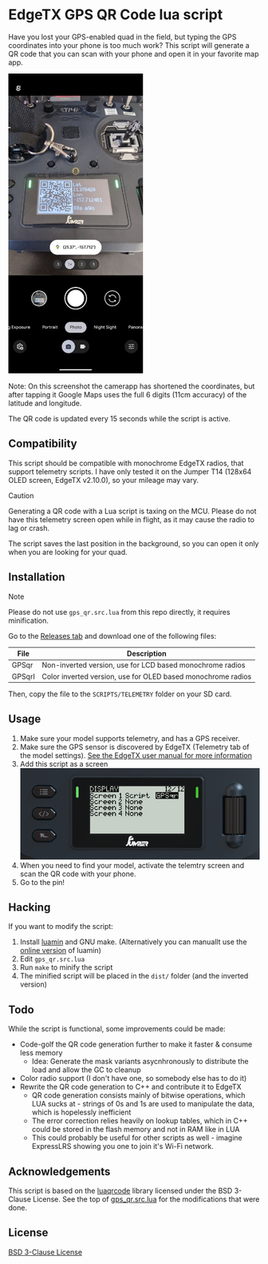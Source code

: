 # EdgeTX GPS QR Code lua script

Have you lost your GPS-enabled quad in the field, but typing the GPS coordinates into your phone is too much work? This script will generate a QR code that you can scan with your phone and open it in your favorite map app.


<img src="docs/camera-screenshot.jpg" height="600" alt="Screenshot of the camera app scanning the QR code by this script">

Note: On this screenshot the camerapp has shortened the coordinates, but after tapping it Google Maps uses the full 6 digits (11cm accuracy) of the latitude and longitude.

The QR code is updated every 15 seconds while the script is active.

## Compatibility

This script should be compatible with monochrome EdgeTX radios, that support telemetry scripts. I have only tested it on the Jumper T14 (128x64 OLED screen, EdgeTX v2.10.0), so your mileage may vary.

> [!CAUTION]
> Generating a QR code with a Lua script is taxing on the MCU. Please do not have this telemetry screen open while in flight, as it may cause the radio to lag or crash.
>
> The script saves the last position in the background, so you can open it only when you are looking for your quad.

## Installation

> [!NOTE]
> Please do not use `gps_qr.src.lua` from this repo directly, it requires minification. 

Go to the [Releases tab](https://github.com/alufers/edgetx-gps-qrcode/releases) and download one of the following files:

| File  | Description |
| ----  | ----------- |
| GPSqr | Non-inverted version, use for LCD based monochrome radios |
| GPSqrI | Color inverted version, use for OLED based monochrome radios |

Then, copy the file to the `SCRIPTS/TELEMETRY` folder on your SD card.

## Usage

1. Make sure your model supports telemetry, and has a GPS receiver.
2. Make sure the GPS sensor is discovered by EdgeTX (Telemetry tab of the model settings). [See the EdgeTX user manual for more information](https://manual.edgetx.org/bw-radios/model-select/telemetry)
3. Add this script as a screen ![Screenshot of the screens settings](docs/screens-setup.png)
4. When you need to find your model, activate the telemtry screen and scan the QR code with your phone.
6. Go to the pin!

## Hacking

If you want to modify the script:

1. Install [luamin](https://github.com/mathiasbynens/luamin) and GNU make. (Alternatively you can manuallt use the [online version](https://mothereff.in/lua-minifier) of luamin)
2. Edit `gps_qr.src.lua`
3. Run `make` to minify the script
4. The minified script will be placed in the `dist/` folder (and the inverted version)

## Todo

While the script is functional, some improvements could be made:

- Code-golf the QR code generation further to make it faster & consume less memory
    - Idea: Generate the mask variants asycnhronously to distribute the load and allow the GC to cleanup
- Color radio support (I don't have one, so somebody else has to do it)
- Rewrite the QR code generation to C++ and contribute it to EdgeTX
    - QR code generation consists mainly of bitwise operations, which LUA sucks at - strings of 0s and 1s are used to manipulate the data, which is hopelessly inefficient
    - The error correction relies heavily on lookup tables, which in C++ could be stored in the flash memory and not in RAM like in LUA
    - This could probably be useful for other scripts as well - imagine ExpressLRS showing you one to join it's Wi-Fi network.

## Acknowledgements

This script is based on the [luaqrcode](https://github.com/speedata/luaqrcode) library licensed under the BSD 3-Clause License. See the top of [gps_qr.src.lua](gps_qr.src.lua) for the modifications that were done.

## License

[BSD 3-Clause License](LICENSE.md)
